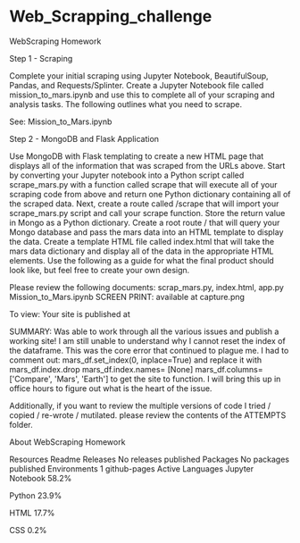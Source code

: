 # Web_Scrapping_challenge
WebScraping Homework

Step 1 - Scraping

Complete your initial scraping using Jupyter Notebook, BeautifulSoup, Pandas, and Requests/Splinter. Create a Jupyter Notebook file called mission_to_mars.ipynb and use this to complete all of your scraping and analysis tasks. The following outlines what you need to scrape.

See: Mission_to_Mars.ipynb

Step 2 - MongoDB and Flask Application

Use MongoDB with Flask templating to create a new HTML page that displays all of the information that was scraped from the URLs above. Start by converting your Jupyter notebook into a Python script called scrape_mars.py with a function called scrape that will execute all of your scraping code from above and return one Python dictionary containing all of the scraped data. Next, create a route called /scrape that will import your scrape_mars.py script and call your scrape function. Store the return value in Mongo as a Python dictionary. Create a root route / that will query your Mongo database and pass the mars data into an HTML template to display the data. Create a template HTML file called index.html that will take the mars data dictionary and display all of the data in the appropriate HTML elements. Use the following as a guide for what the final product should look like, but feel free to create your own design.

Please review the following documents: scrap_mars.py, index.html, app.py Mission_to_Mars.ipynb SCREEN PRINT: available at capture.png

To view: Your site is published at 

SUMMARY: Was able to work through all the various issues and publish a working site! I am still unable to understand why I cannot reset the index of the dataframe. This was the core error that continued to plague me. I had to comment out: mars_df.set_index(0, inplace=True) and replace it with mars_df.index.drop mars_df.index.names= [None] mars_df.columns= ['Compare', 'Mars', 'Earth'] to get the site to function. I will bring this up in office hours to figure out what is the heart of the issue.

Additionally, if you want to review the multiple versions of code I tried / copied / re-wrote / mutilated. please review the contents of the ATTEMPTS folder.

About
WebScraping Homework

Resources
 Readme
Releases
No releases published
Packages
No packages published
Environments 1
 github-pages Active
Languages
Jupyter Notebook
58.2%
 
Python
23.9%
 
HTML
17.7%
 
CSS
0.2%
